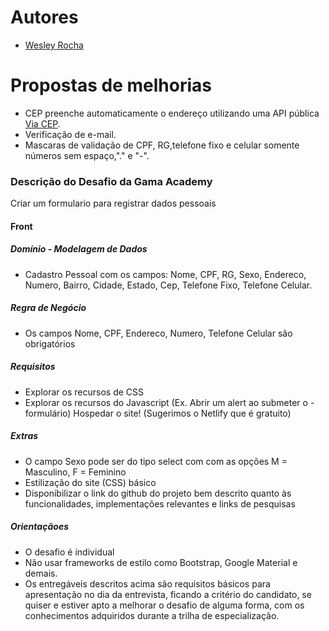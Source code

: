 
# Autores
- [Wesley Rocha](https://github.com/wesleysrocha)

# Propostas de melhorias 
- CEP preenche automaticamente o endereço utilizando uma API pública [Via CEP](https://viacep.com.br/).
- Verificação de e-mail.
- Mascaras de validação de CPF, RG,telefone fixo e celular somente números sem espaço,"." e "-".

### Descrição do Desafio da Gama Academy
Criar um formulario para registrar dados pessoais

#### Front
##### Domínio - Modelagem de Dados
 - Cadastro Pessoal com os campos: Nome, CPF, RG, Sexo, Endereco, Numero, Bairro, Cidade, Estado, Cep, Telefone Fixo, Telefone Celular.
##### Regra de Negócio
- Os campos Nome, CPF, Endereco, Numero, Telefone Celular são obrigatórios
##### Requisitos
- Explorar os recursos de CSS
- Explorar os recursos do Javascript (Ex. Abrir um alert ao submeter o - formulário)
Hospedar o site! (Sugerimos o Netlify que é gratuito)
##### Extras
- O campo Sexo pode ser do tipo select com com as opções M = Masculino, F = Feminino
- Estilização do site (CSS) básico
- Disponibilizar o link do github do projeto bem descrito quanto às funcionalidades, implementações relevantes e links de pesquisas
##### Orientaçãoes
- O desafio é individual
- Não usar frameworks de estilo como Bootstrap, Google Material e demais.
- Os entregáveis descritos acima são requisitos básicos para apresentação no dia da entrevista, ficando a critério do candidato, se quiser e estiver apto a melhorar o desafio de alguma forma, com os conhecimentos adquiridos durante a trilha de especialização.
